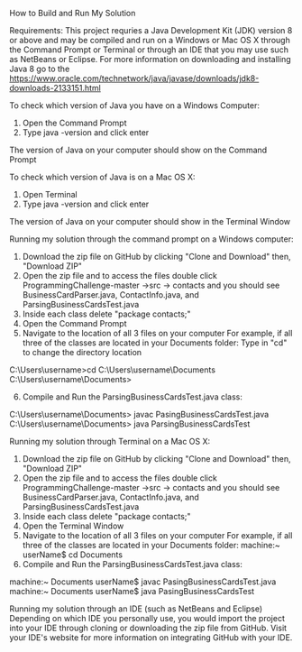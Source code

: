 How to Build and Run My Solution

Requirements:
This project requries a Java Development Kit (JDK) version 8 or above and may be compiled and run on a Windows or Mac OS X through the
Command Prompt or Terminal or through an IDE that you may use such as NetBeans or Eclipse.
For more information on downloading and installing Java 8 go to the https://www.oracle.com/technetwork/java/javase/downloads/jdk8-downloads-2133151.html

To check which version of Java you have on a Windows Computer:
1. Open the Command Prompt
2. Type java -version and click enter


The version of Java on your computer should show on the Command Prompt

To check which version of Java is on a Mac OS X:
1. Open Terminal
2. Type java -version and click enter


The version of Java on your computer should show in the Terminal Window

Running my solution through the command prompt on a Windows computer:
1. Download the zip file on GitHub by clicking "Clone and Download" then, "Download ZIP"
2. Open the zip file and to access the files double click ProgrammingChallenge-master ->src
-> contacts and you should see BusinessCardParser.java, ContactInfo.java, and ParsingBusinessCardsTest.java
3. Inside each class delete "package contacts;"
4. Open the Command Prompt
5. Navigate to the location of all 3 files on your computer 
For example, if all three of the classes are located in your Documents folder:
Type in "cd" to change the directory location

C:\Users\username>cd C:\Users\username\Documents
C:\Users\username\Documents>

6. Compile and Run the ParsingBusinessCardsTest.java class:

C:\Users\username\Documents> javac PasingBusinessCardsTest.java
C:\Users\username\Documents> java ParsingBusinessCardsTest

Running my solution through Terminal on a Mac OS X:
1. Download the zip file on GitHub by clicking "Clone and Download" then, "Download ZIP"
2. Open the zip file and to access the files double click ProgrammingChallenge-master ->src
-> contacts and you should see BusinessCardParser.java, ContactInfo.java, and ParsingBusinessCardsTest.java
3. Inside each class delete "package contacts;"
4. Open the Terminal Window
5. Navigate to the location of all 3 files on your computer 
For example, if all three of the classes are located in your Documents folder:
machine:~ userName$ cd Documents
6. Compile and Run the ParsingBusinessCardsTest.java class: 

machine:~ Documents userName$ javac PasingBusinessCardsTest.java
machine:~ Documents userName$ java PasingBusinessCardsTest

Running my solution through an IDE (such as NetBeans and Eclipse)
Depending on which IDE you personally use, you would import the project into your IDE through cloning or downloading the zip file from GitHub.  Visit your IDE's website for more information on integrating GitHub with your IDE.

